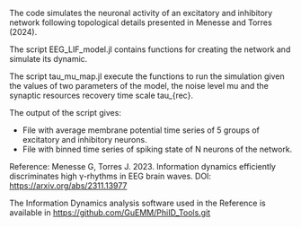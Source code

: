 The code simulates the neuronal activity of an excitatory and inhibitory network following topological details presented in Menesse and Torres (2024). 

The script EEG_LIF_model.jl contains functions for creating the network and simulate its dynamic.

The script tau_mu_map.jl execute the functions to run the simulation given the values of two parameters of the model, the noise level mu and the synaptic resources recovery time scale tau_{rec}.

The output of the script gives:
  - File with average membrane potential time series of 5 groups of excitatory and inhibitory neurons.
  - File with binned time series of spiking state of N neurons of the network.

Reference:
  Menesse G, Torres J. 2023. Information dynamics efficiently discriminates high γ-rhythms in EEG brain waves. DOI: https://arxiv.org/abs/2311.13977 

The Information Dynamics analysis software used in the Reference is available in https://github.com/GuEMM/PhiID_Tools.git
